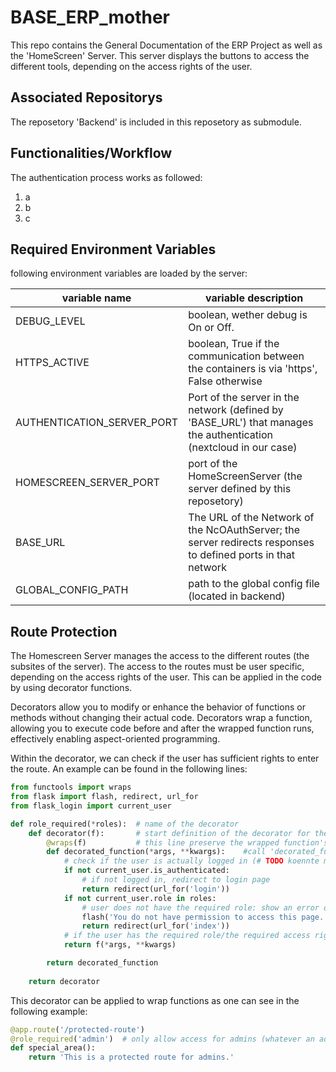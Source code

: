 # BASE_ERP_mother
This repo contains the General Documentation of the ERP Project as well as the 'HomeScreen' Server. This server displays the buttons to access the different tools, depending on the access rights of the user. 

## Associated Repositorys
The reposetory 'Backend' is included in this reposetory as submodule.

## Functionalities/Workflow

The authentication process works as followed:

1. a
2. b
3. c


## Required Environment Variables
following environment variables are loaded by the server:

variable name | variable description
---|---
DEBUG_LEVEL | boolean, wether debug is On or Off.
HTTPS_ACTIVE | boolean, True if the communication between the containers is via 'https', False otherwise
AUTHENTICATION_SERVER_PORT | Port of the server in the network (defined by 'BASE_URL') that manages the authentication (nextcloud in our case)
HOMESCREEN_SERVER_PORT | port of the HomeScreenServer (the server defined by this reposetory)
BASE_URL | The URL of the Network of the NcOAuthServer; the server redirects responses to defined ports in that network
GLOBAL_CONFIG_PATH | path to the global config file (located in backend)



## Route Protection

The Homescreen Server manages the access to the different routes (the subsites of the server). The access to the routes must be user specific, depending on the access rights of the user. This can be applied in the code by using decorator functions.

Decorators allow you to modify or enhance the behavior of functions or methods without changing their actual code. Decorators wrap a function, allowing you to execute code before and after the wrapped function runs, effectively enabling aspect-oriented programming.

Within the decorator, we can check if the user has sufficient rights to enter the route. An example can be found in the following lines:

```python
from functools import wraps
from flask import flash, redirect, url_for
from flask_login import current_user

def role_required(*roles):  # name of the decorator
    def decorator(f):       # start definition of the decorator for the wrapped functin 'f'
        @wraps(f)           # this line preserve the wrapped function's metadata, such as its name, docstring, and module information
        def decorated_function(*args, **kwargs):    #call 'decorated_function' using the arguments with wich 'f' is called
            # check if the user is actually logged in (# TODO koennte man eventuell auch mit dem @login_requiered decorator machen (?))
            if not current_user.is_authenticated:
                # if not logged in, redirect to login page
                return redirect(url_for('login'))
            if not current_user.role in roles:
                # user does not have the required role: show an error or redirect ? Wie handeln wir das?
                flash('You do not have permission to access this page.')
                return redirect(url_for('index'))
            # if the user has the required role/the required access rights, run the wrapped function 'f'
            return f(*args, **kwargs)

        return decorated_function
    
    return decorator
```

This decorator can be applied to wrap functions as one can see in the following example:

```python
@app.route('/protected-route')
@role_required('admin')  # only allow access for admins (whatever an admin is in our case)
def special_area():
    return 'This is a protected route for admins.'
```


